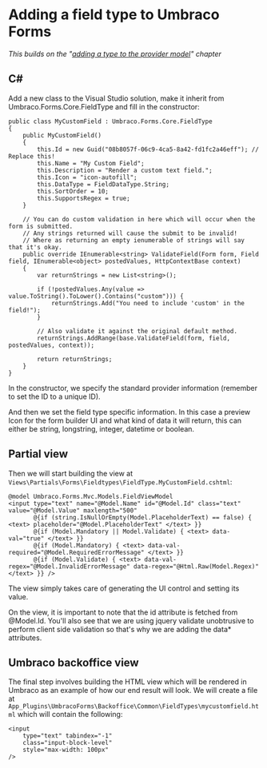# Adding a field type to Umbraco Forms #

*This builds on the "[adding a type to the provider model](Adding-a-Type.md)" chapter*

## C#

Add a new class to the Visual Studio solution, make it inherit from Umbraco.Forms.Core.FieldType and fill in the constructor:

    public class MyCustomField : Umbraco.Forms.Core.FieldType
    {
        public MyCustomField()
        {
            this.Id = new Guid("08b8057f-06c9-4ca5-8a42-fd1fc2a46eff"); // Replace this!
            this.Name = "My Custom Field";
            this.Description = "Render a custom text field.";
            this.Icon = "icon-autofill";
            this.DataType = FieldDataType.String;
            this.SortOrder = 10;
            this.SupportsRegex = true;
        }

        // You can do custom validation in here which will occur when the form is submitted.
        // Any strings returned will cause the submit to be invalid!
        // Where as returning an empty ienumerable of strings will say that it's okay.
        public override IEnumerable<string> ValidateField(Form form, Field field, IEnumerable<object> postedValues, HttpContextBase context)
        {
            var returnStrings = new List<string>();
	    
            if (!postedValues.Any(value => value.ToString().ToLower().Contains("custom"))) {
                returnStrings.Add("You need to include 'custom' in the field!");
            }
            
            // Also validate it against the original default method.
            returnStrings.AddRange(base.ValidateField(form, field, postedValues, context));

            return returnStrings;
        }
    }

In the constructor, we specify the standard provider information (remember to set the ID to a unique ID).

And then we set the field type specific information. In this case a preview Icon for the form builder UI and what kind of data it will return, this can either be string, longstring, integer, datetime or boolean.

## Partial view

Then we will start building the view at `Views\Partials\Forms\Fieldtypes\FieldType.MyCustomField.cshtml`:

    @model Umbraco.Forms.Mvc.Models.FieldViewModel
    <input type="text" name="@Model.Name" id="@Model.Id" class="text" value="@Model.Value" maxlength="500"
           @{if (string.IsNullOrEmpty(Model.PlaceholderText) == false) { <text> placeholder="@Model.PlaceholderText" </text> }}
           @{if (Model.Mandatory || Model.Validate) { <text> data-val="true" </text> }}
           @{if (Model.Mandatory) { <text> data-val-required="@Model.RequiredErrorMessage" </text> }}
           @{if (Model.Validate) { <text> data-val-regex="@Model.InvalidErrorMessage" data-regex="@Html.Raw(Model.Regex)" </text> }} />

The view simply takes care of generating the UI control and setting its value.

On the view, it is important to note that the id attribute is fetched from @Model.Id. You'll also see that we are using jquery validate unobtrusive to perform client side validation so that's why we are adding the data* attributes.

## Umbraco backoffice view

The final step involves building the HTML view which will be rendered in Umbraco as an example of how our end result will look. We will create a file at `App_Plugins\UmbracoForms\Backoffice\Common\FieldTypes\mycustomfield.html` which will contain the following:

    <input 
        type="text" tabindex="-1" 
        class="input-block-level"
        style="max-width: 100px" 
    />
